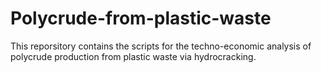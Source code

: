 # Polycrude-from-plastic-waste
This reporsitory contains the scripts for the techno-economic analysis of polycrude production from plastic waste via hydrocracking.
